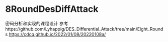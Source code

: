 # 8RoundDesDiffAttack
密码分析和实现的课程设计
参考https://github.com/Lyhappig/DES_Differential_Attack/tree/main/Eight_Rounds
https://cdcq.github.io/2022/01/08/20220108a/
